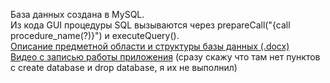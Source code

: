 База данных создана в MySQL.  
Из кода GUI процедуры SQL вызываются через prepareCall("{call procedure_name(?)}") и executeQuery().  
[Описание предметной области и структуры базы данных (.docx)](https://github.com/PharrosTheVagabond/Db_Lab_3/blob/master/%D0%B1%D0%B4_%D0%BA%D1%80%D0%B8%D1%82%D0%B5%D1%80%D0%B8%D0%B8.docx)  
[Видео с записью работы приложения](https://github.com/PharrosTheVagabond/Db_Lab_3/blob/master/%D1%80%D0%B0%D0%B1%D0%BE%D1%82%D0%B0_%D0%BF%D1%80%D0%B8%D0%BB%D0%BE%D0%B6%D0%B5%D0%BD%D0%B8%D1%8F.mp4) (сразу скажу что там нет пунктов с create database и drop database, я их не выполнил)
